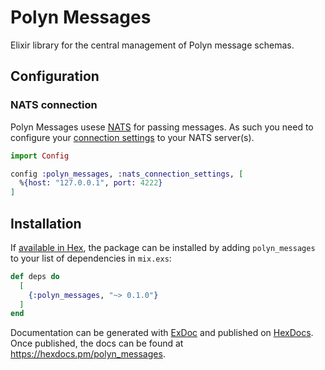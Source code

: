 # Polyn Messages

Elixir library for the central management of Polyn message schemas.

## Configuration

### NATS connection

Polyn Messages usese [NATS](https://nats.io/) for passing messages. As such you need to configure your [connection settings](https://hexdocs.pm/gnat/Gnat.ConnectionSupervisor.html#content) to your NATS server(s).

```elixir
import Config

config :polyn_messages, :nats_connection_settings, [
  %{host: "127.0.0.1", port: 4222}
]
```

## Installation

If [available in Hex](https://hex.pm/docs/publish), the package can be installed
by adding `polyn_messages` to your list of dependencies in `mix.exs`:

```elixir
def deps do
  [
    {:polyn_messages, "~> 0.1.0"}
  ]
end
```

Documentation can be generated with [ExDoc](https://github.com/elixir-lang/ex_doc)
and published on [HexDocs](https://hexdocs.pm). Once published, the docs can
be found at <https://hexdocs.pm/polyn_messages>.

